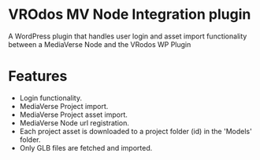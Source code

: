 # VROdos MV Node Integration plugin
A WordPress plugin that handles user login and asset import functionality between a MediaVerse Node and the VRodos WP Plugin

# Features
- Login functionality.
- MediaVerse Project import.
- MediaVerse Project asset import.
- MediaVerse Node url registration.
- Each project asset is downloaded to a project folder (id) in the 'Models' folder.
- Only GLB files are fetched and imported.
